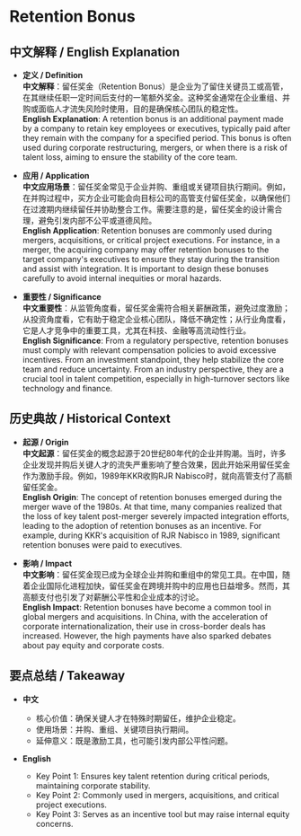 # Retention Bonus

## 中文解释 / English Explanation

* **定义 / Definition**  
  **中文解释**：留任奖金（Retention Bonus）是企业为了留住关键员工或高管，在其继续任职一定时间后支付的一笔额外奖金。这种奖金通常在企业重组、并购或面临人才流失风险时使用，目的是确保核心团队的稳定性。  
  **English Explanation**: A retention bonus is an additional payment made by a company to retain key employees or executives, typically paid after they remain with the company for a specified period. This bonus is often used during corporate restructuring, mergers, or when there is a risk of talent loss, aiming to ensure the stability of the core team.

* **应用 / Application**  
  **中文应用场景**：留任奖金常见于企业并购、重组或关键项目执行期间。例如，在并购过程中，买方企业可能会向目标公司的高管支付留任奖金，以确保他们在过渡期内继续留任并协助整合工作。需要注意的是，留任奖金的设计需合理，避免引发内部不公平或道德风险。  
  **English Application**: Retention bonuses are commonly used during mergers, acquisitions, or critical project executions. For instance, in a merger, the acquiring company may offer retention bonuses to the target company's executives to ensure they stay during the transition and assist with integration. It is important to design these bonuses carefully to avoid internal inequities or moral hazards.

* **重要性 / Significance**  
  **中文重要性**：从监管角度看，留任奖金需符合相关薪酬政策，避免过度激励；从投资角度看，它有助于稳定企业核心团队，降低不确定性；从行业角度看，它是人才竞争中的重要工具，尤其在科技、金融等高流动性行业。  
  **English Significance**: From a regulatory perspective, retention bonuses must comply with relevant compensation policies to avoid excessive incentives. From an investment standpoint, they help stabilize the core team and reduce uncertainty. From an industry perspective, they are a crucial tool in talent competition, especially in high-turnover sectors like technology and finance.

## 历史典故 / Historical Context

* **起源 / Origin**  
  **中文起源**：留任奖金的概念起源于20世纪80年代的企业并购潮。当时，许多企业发现并购后关键人才的流失严重影响了整合效果，因此开始采用留任奖金作为激励手段。例如，1989年KKR收购RJR Nabisco时，就向高管支付了高额留任奖金。  
  **English Origin**: The concept of retention bonuses emerged during the merger wave of the 1980s. At that time, many companies realized that the loss of key talent post-merger severely impacted integration efforts, leading to the adoption of retention bonuses as an incentive. For example, during KKR's acquisition of RJR Nabisco in 1989, significant retention bonuses were paid to executives.

* **影响 / Impact**  
  **中文影响**：留任奖金现已成为全球企业并购和重组中的常见工具。在中国，随着企业国际化进程加快，留任奖金在跨境并购中的应用也日益增多。然而，其高额支付也引发了对薪酬公平性和企业成本的讨论。  
  **English Impact**: Retention bonuses have become a common tool in global mergers and acquisitions. In China, with the acceleration of corporate internationalization, their use in cross-border deals has increased. However, the high payments have also sparked debates about pay equity and corporate costs.

## 要点总结 / Takeaway

* **中文**  
  - 核心价值：确保关键人才在特殊时期留任，维护企业稳定。  
  - 使用场景：并购、重组、关键项目执行期间。  
  - 延伸意义：既是激励工具，也可能引发内部公平性问题。

* **English**  
  - Key Point 1: Ensures key talent retention during critical periods, maintaining corporate stability.  
  - Key Point 2: Commonly used in mergers, acquisitions, and critical project executions.  
  - Key Point 3: Serves as an incentive tool but may raise internal equity concerns.